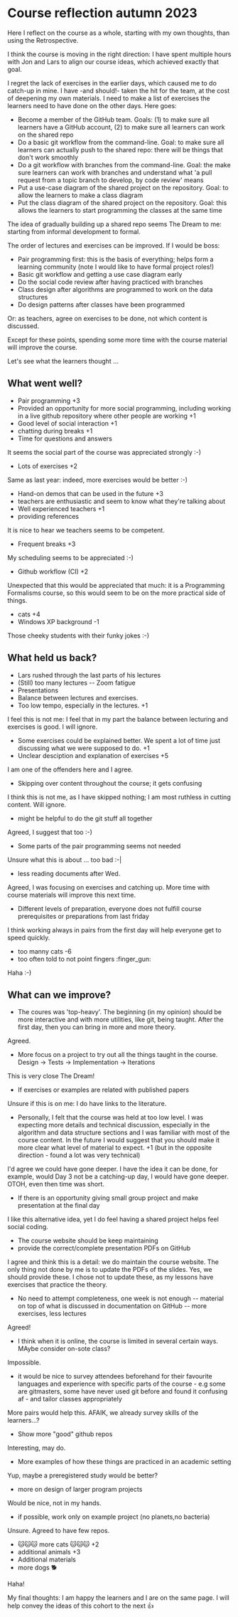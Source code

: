 # Course reflection autumn 2023

Here I reflect on the course as a whole,
starting with my own thoughts, than using
the Retrospective.

I think the course is moving in the
right direction: I have spent multiple
hours with Jon and Lars to align our course
ideas, which achieved exactly that goal.

I regret the lack of exercises in the earlier
days, which caused me to do catch-up in
mine. I have -and should!- taken the hit
for the team, at the cost of deepening my
own materials. I need to make a list
of exercises the learners need to have done
on the other days. Here goes:

* Become a member of the GitHub team. Goals:
   (1) to make sure all learners have a GitHub
   account, (2) to make sure all learners
   can work on the shared repo
* Do a basic git workflow from the
   command-line. Goal: to make sure all
   learners can actually push to the shared
   repo: there will be things that don't work
   smoothly
* Do a git workflow with branches from the
   command-line. Goal: the make sure learners
   can work with branches and understand what
   'a pull request from a topic branch to
   develop, by code review' means
* Put a use-case diagram of the shared project
   on the repository. Goal: to allow the
   learners to make a class diagram
* Put the class diagram of the shared project
   on the repository. Goal: this allows the
   learners to start programming the classes
   at the same time

The idea of gradually building up
a shared repo seems The Dream to me:
starting from informal development to
formal.

The order of lectures and exercises can
be improved. If I would be boss:

* Pair programming first: this is the basis
   of everything; helps form
   a learning community (note I would like to
   have formal project roles!)
* Basic git workflow and getting a
   use case diagram early
* Do the social code review after having
   practiced with branches
* Class design after algorithms are
   programmed to work on the data structures
* Do design patterns after classes have
   been programmed

Or: as teachers, agree on exercises to be done,
not which content is discussed.

Except for these points, spending some
more time with the course material will
improve the course.

Let's see what the learners thought ...

## What went well?

* Pair programming +3
* Provided an opportunity for more social programming, including working in a live github repository where other people are working +1
* Good level of social interaction +1
* chatting during breaks +1
* Time for questions and answers

It seems the social part of the course
was appreciated strongly :-)

* Lots of exercises +2

Same as last year: indeed, more exercises
would be better :-)

* Hand-on demos that can be used in the future +3
* teachers are enthusiastic and seem to know what they're talking about
* Well experienced teachers +1
* providing references

It is nice to hear we teachers seems to be
competent.

* Frequent breaks +3

My scheduling seems to be appreciated :-)

* Github workflow (CI) +2

Unexpected that this would be appreciated
that much: it is a Programming Formalisms
course, so this would seem to be on the
more practical side of things.

* cats +4
* Windows XP background -1

Those cheeky students with their
funky jokes :-)

## What held us back?

* Lars rushed through the last parts of his lectures
* (Still) too many lectures -- Zoom fatigue
* Presentations
* Balance between lectures and exercises.
* Too low tempo, especially in the lectures. +1

I feel this is not me: I feel that in my
part the balance between lecturing
and exercises is good. I will ignore.

* Some exercises could be explained better. We spent a lot of time just discussing what we were supposed to do. +1
* Unclear desciption and explanation of exercises +5

I am one of the offenders here and I agree.

* Skipping over content throughout the course; it gets confusing

I think this is not me, as I have skipped
nothing; I am most ruthless in cutting
content. Will ignore.

* might be helpful to do the git stuff all together

Agreed, I suggest that too :-)

* Some parts of the pair programming seems not needed

Unsure what this is about ... too bad :-|

* less reading documents after Wed.

Agreed, I was focusing on exercises and
catching up. More time with course materials
will improve this next time.

* Different levels of preparation, everyone does not fulfill course prerequisites or preparations from last friday

I think working always in pairs from the
first day will help everyone get to speed
quickly.

* too manny cats -6
* too often told to not point fingers :finger_gun:

Haha :-)

## What can we improve?

* The coures was 'top-heavy'. The beginning (in my opinion) should be more interactive and with more utilities, like git, being taught. After the first day, then you can bring in more and more theory.

Agreed.

* More focus on a project to try out all the things taught in the course. Design -> Tests -> Implementation -> Iterations

This is very close The Dream!

* If exercises or examples are related with published papers

Unsure if this is on me: I do have links
to the literature.

* Personally, I felt that the course was held at too low level. I was expecting more details and technical discussion, especially in the algorithm and data structure sections and I was familiar with most of the course content. In the future I would suggest that you should make it more clear what level of material to expect. +1 (but in the opposite direction - found a lot was very technical)

I'd agree we could have gone deeper. I have
the idea it can be done, for example, would
Day 3 not be a catching-up day, I would have
gone deeper. OTOH, even then time was short.

* If there is an opportunity giving small group project and make presentation at the final day

I like this alternative idea, yet I do
feel having a shared project helps
feel social coding.

* The course website should be keep maintaining
* provide the correct/complete presentation PDFs on GitHub

I agree and think this is a detail: we
do maintain the course website. The only thing
not done by me is to update the PDFs of the
slides. Yes, we should provide these. I chose
not to update these, as my lessons have
exercises that practice the theory.

* No need to attempt completeness, one week is not enough -- material on top of what is discussed in documentation on GitHub -- more exercises, less lectures

Agreed!

* I think when it is online, the course is limited in several certain ways. MAybe consider on-sote class?

Impossible.

* it would be nice to survey attendees beforehand for their favourite languages and experience with specific parts of the course - e.g some are gitmasters, some have never used git before and found it confusing af - and tailor classes appropriately

More pairs would help this. AFAIK, we already
survey skills of the learners...?

* Show more "good" github repos

Interesting, may do.

* More examples of how these things are practiced in an academic setting

Yup, maybe a preregistered study would be
better?

* more on design of larger program projects

Would be nice, not in my hands.

* if possible, work only on example project (no planets,no bacteria)

Unsure. Agreed to have few repos.

* 🐱🐱🐱 more cats 🐱🐱🐱 +2
* additional animals +3
* Additional materials
* more dogs :dog2:

Haha!

My final thoughts:
I am happy the learners and I are on the
same page. I will help convey the ideas
of this cohort to the next :+1:
